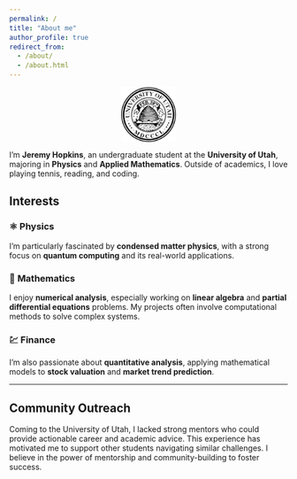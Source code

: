 ```yaml
---
permalink: /
title: "About me"
author_profile: true
redirect_from: 
  - /about/
  - /about.html
---
```


<img src="/images/utah.png" style="display: block; margin: 0 auto; width: 20%; max-width: 100px;">

I’m **Jeremy Hopkins**, an undergraduate student at the **University of Utah**, majoring in **Physics** and **Applied Mathematics**. Outside of academics, I love playing tennis, reading, and coding. 

## **Interests**  

### ⚛️ **Physics**  
I’m particularly fascinated by **condensed matter physics**, with a strong focus on **quantum computing** and its real-world applications.  

### 🔢 **Mathematics**  
I enjoy **numerical analysis**, especially working on **linear algebra** and **partial differential equations** problems. My projects often involve computational methods to solve complex systems.  

### 💹 **Finance**  
I’m also passionate about **quantitative analysis**, applying mathematical models to **stock valuation** and **market trend prediction**.

---

## **Community Outreach**  

Coming to the University of Utah, I lacked strong mentors who could provide actionable career and academic advice. This experience has motivated me to support other students navigating similar challenges. I believe in the power of mentorship and community-building to foster success. 


